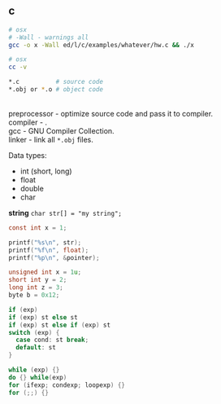 c
-

````sh
# osx
# -Wall - warnings all
gcc -o x -Wall ed/l/c/examples/whatever/hw.c && ./x

# osx
cc -v

*.c          # source code
*.obj or *.o # object code
````

<br>preprocessor - optimize source code and pass it to compiler.
<br>compiler - .
<br>gcc - GNU Compiler Collection.
<br>linker - link all `*.obj` files.

Data types:
* int (short, long)
* float
* double
* char

**string** `char str[] = "my string";`

````c
const int x = 1;

printf("%s\n", str);
printf("%f\n", float);
printf("%p\n", &pointer);

unsigned int x = 1u;
short int y = 2;
long int z = 3;
byte b = 0x12;

if (exp)
if (exp) st else st
if (exp) st else if (exp) st
switch (exp) {
  case cond: st break;
  default: st
}

while (exp) {}
do {} while(exp)
for (ifexp; condexp; loopexp) {}
for (;;) {}
````

